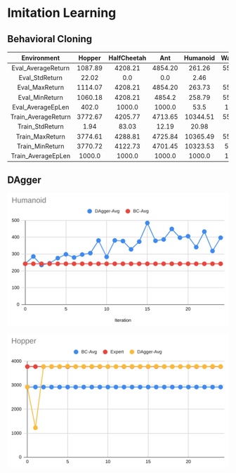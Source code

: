 # Imitation Learning

## Behavioral Cloning

|     Environment     | Hopper  | HalfCheetah |   Ant   | Humanoid | Walker2d |
| :-----------------: | :-----: | :---------: | :-----: | :------: | :------: |
| Eval_AverageReturn  | 1087.89 |   4208.21   | 4854.20 |  261.26  | 5514.83  |
|   Eval_StdReturn    |  22.02  |     0.0     |   0.0   |   2.46   |   0.0    |
|   Eval_MaxReturn    | 1114.07 |   4208.21   | 4854.20 |  263.73  | 5514.83  |
|   Eval_MinReturn    | 1060.18 |   4208.21   | 4854.2  |  258.79  | 5514.83  |
|  Eval_AverageEpLen  |  402.0  |   1000.0    | 1000.0  |   53.5   |  1000.0  |
| Train_AverageReturn | 3772.67 |   4205.77   | 4713.65 | 10344.51 | 5566.84  |
|   Train_StdReturn   |  1.94   |    83.03    |  12.19  |  20.98   |   9.23   |
|   Train_MaxReturn   | 3774.61 |   4288.81   | 4725.84 | 10365.49 | 5576.08  |
|   Train_MinReturn   | 3770.72 |   4122.73   | 4701.45 | 10323.53 |  5557.6  |
| Train_AverageEpLen  | 1000.0  |   1000.0    | 1000.0  |  1000.0  |  1000.0  |

## DAgger

![](downloads/Screenshot%20from%202020-05-28%2002-07-27.png)

![](downloads/Screenshot%20from%202020-05-28%2002-07-35.png)